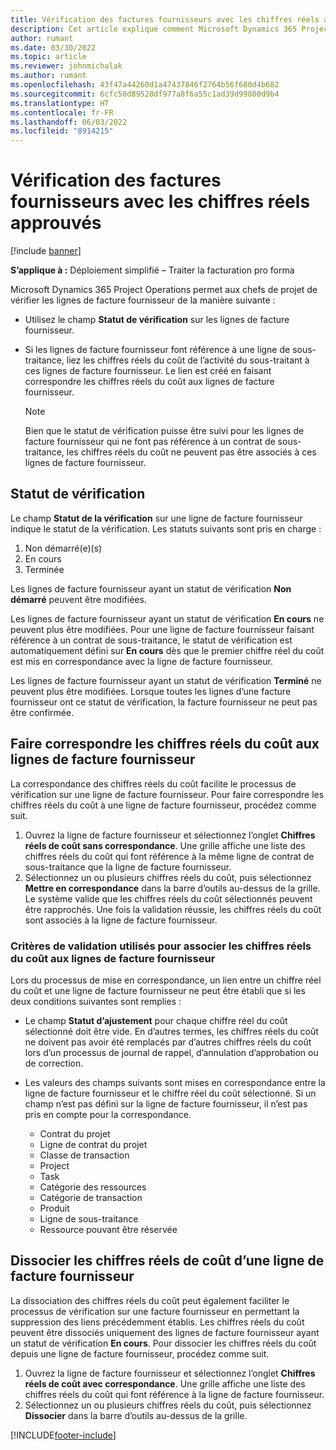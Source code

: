 ```yaml
---
title: Vérification des factures fournisseurs avec les chiffres réels approuvés
description: Cet article explique comment Microsoft Dynamics 365 Project Operations permet aux chefs de projet de vérifier les factures des fournisseurs avec les chiffres réels qui ont été approuvés au fur et à mesure que les sous-traitants ont effectué le travail et enregistré le temps, ainsi que les dépenses et les matériaux utilisés par les membres de l’équipe de projet.
author: rumant
ms.date: 03/30/2022
ms.topic: article
ms.reviewer: johnmichalak
ms.author: rumant
ms.openlocfilehash: 43f47a44260d1a47437846f2764b56f680d4b682
ms.sourcegitcommit: 6cfc50d89528df977a8f6a55c1ad39d99800d9b4
ms.translationtype: HT
ms.contentlocale: fr-FR
ms.lasthandoff: 06/03/2022
ms.locfileid: "8914215"
---
```

# <a name="verification-of-vendor-invoices-with-approved-actuals"></a>Vérification des factures fournisseurs avec les chiffres réels approuvés

[!include [banner](../../includes/dataverse-preview.md)]

**S’applique à :** Déploiement simplifié – Traiter la facturation pro forma

Microsoft Dynamics 365 Project Operations permet aux chefs de projet de vérifier les lignes de facture fournisseur de la manière suivante :

- Utilisez le champ **Statut de vérification** sur les lignes de facture fournisseur.
- Si les lignes de facture fournisseur font référence à une ligne de sous-traitance, liez les chiffres réels du coût de l’activité du sous-traitant à ces lignes de facture fournisseur. Le lien est créé en faisant correspondre les chiffres réels du coût aux lignes de facture fournisseur.

    > [!NOTE]
    > Bien que le statut de vérification puisse être suivi pour les lignes de facture fournisseur qui ne font pas référence à un contrat de sous-traitance, les chiffres réels du coût ne peuvent pas être associés à ces lignes de facture fournisseur.

## <a name="verification-status"></a>Statut de vérification

Le champ **Statut de la vérification** sur une ligne de facture fournisseur indique le statut de la vérification. Les statuts suivants sont pris en charge :

1. Non démarré(e)(s)
2. En cours
3. Terminée

Les lignes de facture fournisseur ayant un statut de vérification **Non démarré** peuvent être modifiées.

Les lignes de facture fournisseur ayant un statut de vérification **En cours** ne peuvent plus être modifiées. Pour une ligne de facture fournisseur faisant référence à un contrat de sous-traitance, le statut de vérification est automatiquement défini sur **En cours** dès que le premier chiffre réel du coût est mis en correspondance avec la ligne de facture fournisseur.

Les lignes de facture fournisseur ayant un statut de vérification **Terminé** ne peuvent plus être modifiées. Lorsque toutes les lignes d’une facture fournisseur ont ce statut de vérification, la facture fournisseur ne peut pas être confirmée.

## <a name="match-cost-actuals-to-vendor-invoice-lines"></a>Faire correspondre les chiffres réels du coût aux lignes de facture fournisseur

La correspondance des chiffres réels du coût facilite le processus de vérification sur une ligne de facture fournisseur. Pour faire correspondre les chiffres réels du coût à une ligne de facture fournisseur, procédez comme suit.

1. Ouvrez la ligne de facture fournisseur et sélectionnez l’onglet **Chiffres réels de coût sans correspondance**. Une grille affiche une liste des chiffres réels du coût qui font référence à la même ligne de contrat de sous-traitance que la ligne de facture fournisseur.
2. Sélectionnez un ou plusieurs chiffres réels du coût, puis sélectionnez **Mettre en correspondance** dans la barre d’outils au-dessus de la grille. Le système valide que les chiffres réels du coût sélectionnés peuvent être rapprochés. Une fois la validation réussie, les chiffres réels du coût sont associés à la ligne de facture fournisseur.

### <a name="validation-criteria-that-are-used-to-link-cost-actuals-to-vendor-invoice-lines"></a>Critères de validation utilisés pour associer les chiffres réels du coût aux lignes de facture fournisseur

Lors du processus de mise en correspondance, un lien entre un chiffre réel du coût et une ligne de facture fournisseur ne peut être établi que si les deux conditions suivantes sont remplies :

- Le champ **Statut d’ajustement** pour chaque chiffre réel du coût sélectionné doit être vide. En d’autres termes, les chiffres réels du coût ne doivent pas avoir été remplacés par d’autres chiffres réels du coût lors d’un processus de journal de rappel, d’annulation d’approbation ou de correction.
- Les valeurs des champs suivants sont mises en correspondance entre la ligne de facture fournisseur et le chiffre réel du coût sélectionné. Si un champ n’est pas défini sur la ligne de facture fournisseur, il n’est pas pris en compte pour la correspondance.

    - Contrat du projet
    - Ligne de contrat du projet
    - Classe de transaction
    - Project
    - Task
    - Catégorie des ressources
    - Catégorie de transaction
    - Produit
    - Ligne de sous-traitance
    - Ressource pouvant être réservée

## <a name="unmatch-cost-actuals-from-a-vendor-invoice-line"></a>Dissocier les chiffres réels de coût d’une ligne de facture fournisseur

La dissociation des chiffres réels du coût peut également faciliter le processus de vérification sur une facture fournisseur en permettant la suppression des liens précédemment établis. Les chiffres réels du coût peuvent être dissociés uniquement des lignes de facture fournisseur ayant un statut de vérification **En cours**. Pour dissocier les chiffres réels du coût depuis une ligne de facture fournisseur, procédez comme suit.

1. Ouvrez la ligne de facture fournisseur et sélectionnez l’onglet **Chiffres réels de coût avec correspondance**. Une grille affiche une liste des chiffres réels du coût qui font référence à la ligne de facture fournisseur.
2. Sélectionnez un ou plusieurs chiffres réels du coût, puis sélectionnez **Dissocier** dans la barre d’outils au-dessus de la grille.

[!INCLUDE[footer-include](../../includes/footer-banner.md)]
